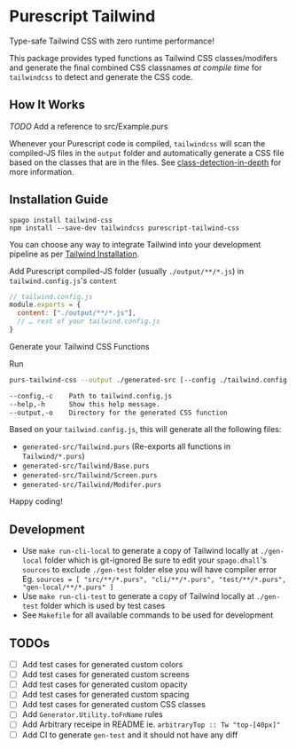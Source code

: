 # Purescript Tailwind
Type-safe Tailwind CSS with zero runtime performance!

This package provides typed functions as Tailwind CSS classes/modifers
and generate the final combined CSS classnames _at compile time_ 
for `tailwindcss` to detect and generate the CSS code.

## How It Works
*TODO* Add a reference to src/Example.purs

Whenever your Purescript code is compiled, 
`tailwindcss` will scan the compiled-JS files in the `output` folder 
and automatically generate a CSS file based on the classes that are in the files. 
See [class-detection-in-depth](https://tailwindcss.com/docs/content-configuration#class-detection-in-depth) for more information.

## Installation Guide
```
spago install tailwind-css
npm install --save-dev tailwindcss purescript-tailwind-css
```
You can choose any way to integrate Tailwind 
into your development pipeline as per [Tailwind Installation](https://tailwindcss.com/docs/installation).

Add Purescript compiled-JS folder (usually `./output/**/*.js`) in `tailwind.config.js`'s `content`

```javascript
// tailwind.config.js
module.exports = { 
  content: ["./output/**/*.js"],
  // … rest of your tailwind.config.js
}

```

Generate your Tailwind CSS Functions

Run

```bash
purs-tailwind-css --output ./generated-src [--config ./tailwind.config.js]

--config,-c    Path to tailwind.config.js
--help,-h      Show this help message.
--output,-o    Directory for the generated CSS function
```

Based on your `tailwind.config.js`, this will generate all the following files:
- `generated-src/Tailwind.purs` (Re-exports all functions in `Tailwind/*.purs`)
- `generated-src/Tailwind/Base.purs`
- `generated-src/Tailwind/Screen.purs`
- `generated-src/Tailwind/Modifer.purs`

Happy coding!

## Development
- Use `make run-cli-local` to generate a copy of Tailwind locally at `./gen-local` folder which is git-ignored
  Be sure to edit your `spago.dhall`'s `sources` to exclude `./gen-test` folder else you will have compiler error
  Eg. `sources = [ "src/**/*.purs", "cli/**/*.purs", "test/**/*.purs", "gen-local/**/*.purs" ]`
- Use `make run-cli-test` to generate a copy of Tailwind locally at `./gen-test` folder which is used by test cases
- See `Makefile` for all available commands to be used for development

## TODOs
- [ ] Add test cases for generated custom colors
- [ ] Add test cases for generated custom screens
- [ ] Add test cases for generated custom opacity 
- [ ] Add test cases for generated custom spacing
- [ ] Add test cases for generated custom CSS classes
- [ ] Add `Generator.Utility.toFnName` rules
- [ ] Add Arbitrary receipe in README ie. `arbitraryTop :: Tw "top-[40px]"`
- [ ] Add CI to generate `gen-test` and it should not have any diff

